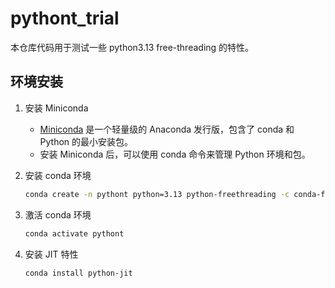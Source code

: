 # pythont_trial

本仓库代码用于测试一些 python3.13 free-threading 的特性。

## 环境安装

1. 安装 Miniconda
    - [Miniconda](https://docs.conda.io/en/latest/miniconda.html) 是一个轻量级的 Anaconda 发行版，包含了 conda 和 Python 的最小安装包。
    - 安装 Miniconda 后，可以使用 conda 命令来管理 Python 环境和包。

2. 安装 conda 环境

   ```bash
   conda create -n pythont python=3.13 python-freethreading -c conda-forge
   ```

3. 激活 conda 环境

   ```bash
   conda activate pythont
   ```

4. 安装 JIT 特性

    ```bash
    conda install python-jit
    ```